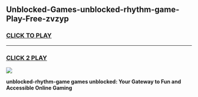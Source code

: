 
## Unblocked-Games-unblocked-rhythm-game-Play-Free-zvzyp
<h3>
<a href="https://premium76.site?title=unblocked-rhythm-game&ref=18A1">CLICK TO PLAY</a></h3>
<hr>

<h3>
<a href="https://premium76.site?title=unblocked-rhythm-game&ref=18A1">CLICK 2 PLAY</a>
  
</h3>

<a href="https://premium76.site?title=unblocked-rhythm-game&ref=18A1"><img src="https://clearcache.store/games.png"></a>


**unblocked-rhythm-game games unblocked: Your Gateway to Fun and Accessible Online Gaming**
